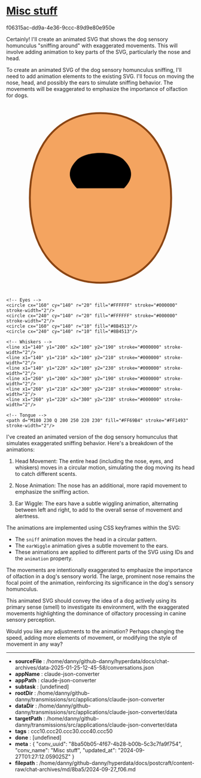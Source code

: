 # [Misc stuff](https://claude.ai/chat/8ba50b05-4f67-4b28-b00b-5c3c7fa9f754)

f06315ac-dd9a-4e36-9ccc-89d9e80e950e

 Certainly! I'll create an animated SVG that shows the dog sensory homunculus "sniffing around" with exaggerated movements. This will involve adding animation to key parts of the SVG, particularly the nose and head.

<antThinking>To create an animated SVG of the dog sensory homunculus sniffing, I'll need to add animation elements to the existing SVG. I'll focus on moving the nose, head, and possibly the ears to simulate sniffing behavior. The movements will be exaggerated to emphasize the importance of olfaction for dogs.</antThinking>

<antArtifact identifier="animated-dog-sensory-homunculus" type="image/svg+xml" title="Animated Dog Sensory Homunculus Sniffing">
<svg xmlns="http://www.w3.org/2000/svg" viewBox="0 0 400 400">
  <style>
    @keyframes sniff {
      0%, 100% { transform: translate(0, 0) rotate(0deg); }
      25% { transform: translate(-20px, -10px) rotate(-5deg); }
      75% { transform: translate(20px, -10px) rotate(5deg); }
    }
    @keyframes earWiggle {
      0%, 100% { transform: rotate(0deg); }
      50% { transform: rotate(10deg); }
    }
    #head { animation: sniff 3s ease-in-out infinite; }
    #leftEar { animation: earWiggle 1.5s ease-in-out infinite; }
    #rightEar { animation: earWiggle 1.5s ease-in-out infinite 0.75s; }
    #nose { animation: sniff 1.5s ease-in-out infinite; }
  </style>

  <!-- Body outline -->
  <path d="M200 380 C 100 380 50 300 50 200 C 50 100 100 20 200 20 C 300 20 350 100 350 200 C 350 300 300 380 200 380" fill="#F4A460" stroke="#8B4513" stroke-width="4"/>

  <g id="head">
    <!-- Greatly enlarged nose -->
    <path id="nose" d="M150 180 C 130 160 130 140 150 120 C 170 100 230 100 250 120 C 270 140 270 160 250 180 Z" fill="#000000"/>

    <!-- Eyes -->
    <circle cx="160" cy="140" r="20" fill="#FFFFFF" stroke="#000000" stroke-width="2"/>
    <circle cx="240" cy="140" r="20" fill="#FFFFFF" stroke="#000000" stroke-width="2"/>
    <circle cx="160" cy="140" r="10" fill="#8B4513"/>
    <circle cx="240" cy="140" r="10" fill="#8B4513"/>

    <!-- Whiskers -->
    <line x1="140" y1="200" x2="100" y2="190" stroke="#000000" stroke-width="2"/>
    <line x1="140" y1="210" x2="100" y2="210" stroke="#000000" stroke-width="2"/>
    <line x1="140" y1="220" x2="100" y2="230" stroke="#000000" stroke-width="2"/>
    <line x1="260" y1="200" x2="300" y2="190" stroke="#000000" stroke-width="2"/>
    <line x1="260" y1="210" x2="300" y2="210" stroke="#000000" stroke-width="2"/>
    <line x1="260" y1="220" x2="300" y2="230" stroke="#000000" stroke-width="2"/>

    <!-- Tongue -->
    <path d="M180 230 Q 200 250 220 230" fill="#FF69B4" stroke="#FF1493" stroke-width="2"/>
  </g>

  <!-- Large ears -->
  <path id="leftEar" d="M100 100 Q 60 60 80 20" fill="#F4A460" stroke="#8B4513" stroke-width="4"/>
  <path id="rightEar" d="M300 100 Q 340 60 320 20" fill="#F4A460" stroke="#8B4513" stroke-width="4"/>

  <!-- Enlarged paws -->
  <circle cx="120" cy="350" r="40" fill="#F4A460" stroke="#8B4513" stroke-width="4"/>
  <circle cx="280" cy="350" r="40" fill="#F4A460" stroke="#8B4513" stroke-width="4"/>

  <!-- Tail (small representation) -->
  <path d="M200 380 Q 220 400 240 380" fill="none" stroke="#8B4513" stroke-width="4"/>
</svg>
</antArtifact>

I've created an animated version of the dog sensory homunculus that simulates exaggerated sniffing behavior. Here's a breakdown of the animations:

1. Head Movement: The entire head (including the nose, eyes, and whiskers) moves in a circular motion, simulating the dog moving its head to catch different scents.

2. Nose Animation: The nose has an additional, more rapid movement to emphasize the sniffing action.

3. Ear Wiggle: The ears have a subtle wiggling animation, alternating between left and right, to add to the overall sense of movement and alertness.

The animations are implemented using CSS keyframes within the SVG:

- The `sniff` animation moves the head in a circular pattern.
- The `earWiggle` animation gives a subtle movement to the ears.
- These animations are applied to different parts of the SVG using IDs and the `animation` property.

The movements are intentionally exaggerated to emphasize the importance of olfaction in a dog's sensory world. The large, prominent nose remains the focal point of the animation, reinforcing its significance in the dog's sensory homunculus.

This animated SVG should convey the idea of a dog actively using its primary sense (smell) to investigate its environment, with the exaggerated movements highlighting the dominance of olfactory processing in canine sensory perception.

Would you like any adjustments to the animation? Perhaps changing the speed, adding more elements of movement, or modifying the style of movement in any way?

---

* **sourceFile** : /home/danny/github-danny/hyperdata/docs/chat-archives/data-2025-01-25-12-45-58/conversations.json
* **appName** : claude-json-converter
* **appPath** : claude-json-converter
* **subtask** : [undefined]
* **rootDir** : /home/danny/github-danny/transmissions/src/applications/claude-json-converter
* **dataDir** : /home/danny/github-danny/transmissions/src/applications/claude-json-converter/data
* **targetPath** : /home/danny/github-danny/transmissions/src/applications/claude-json-converter/data
* **tags** : ccc10.ccc20.ccc30.ccc40.ccc50
* **done** : [undefined]
* **meta** : {
  "conv_uuid": "8ba50b05-4f67-4b28-b00b-5c3c7fa9f754",
  "conv_name": "Misc stuff",
  "updated_at": "2024-09-27T01:27:12.059025Z"
}
* **filepath** : /home/danny/github-danny/hyperdata/docs/postcraft/content-raw/chat-archives/md/8ba5/2024-09-27_f06.md